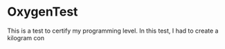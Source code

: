 # OxygenTest  
This is a test to certify my programming level. In this test, I had to create a kilogram con                                                                                            
      
